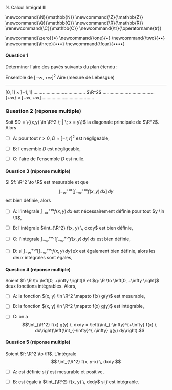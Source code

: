 % Calcul Intégral III

<!-- LaTeX Macros -->
\newcommand{\N}{\mathbb{N}}
\newcommand{\Z}{\mathbb{Z}}
\newcommand{\Q}{\mathbb{Q}}
\newcommand{\R}{\mathbb{R}}
\renewcommand{\C}{\mathbb{C}}
\newcommand{\tr}{\operatorname{tr}}

\newcommand{\zero}{$\mathord{\boldsymbol{\circ}}$}
\newcommand{\one}{$\mathord{\bullet}$}
\newcommand{\two}{$\mathord{\bullet}\mathord{\bullet}$}
\newcommand{\three}{$\mathord{\bullet}\mathord{\bullet}\mathord{\bullet}$}
\newcommand{\four}{$\mathord{\bullet}\mathord{\bullet}\mathord{\bullet}\mathord{\bullet}$}

#### Question 1
Déterminer l'aire des pavés suivants du plan étendu :

Ensemble de $[-\infty,+\infty]^2$                    Aire (mesure de Lebesgue)
-------------------------------------                -----------------------------------------
$[0, 1] \times \left]-1, 1\right[$                   ........................................
$\R^2$                                               ........................................
$\{+\infty\} \times \left[-\infty, +\infty\right]$   ........................................ 

<!--
#### Question (réponse multiple)
Si $A$ et $B$ sont deux ensembles mesurables de $\R$,

  - [ ] A: $A \times B$ est un ensemble mesurable de $\R^2$,

  - [ ] B: si $a(A \times B) < + \infty$ alors $\ell(A) < +\infty$ et $\ell (B) < +\infty$.

  - [ ] C: si 
-->

### Question 2 (réponse multiple) 
Soit $D = \{(x,y) \in \R^2 \; | \; x = y\}$ la diagonale principale de $\R^2$.
Alors

  - [ ] A: pour tout $r>0$, $D \cap [-r, r]^2$ est négligeable,

  - [ ] B: l'ensemble $D$ est négligeable,

  - [ ] C: l'aire de l'ensemble $D$ est nulle.

#### Question 3 (réponse multiple)
Si $f: \R^2 \to \R$ est mesurable et que 
$$
\int_{-\infty}^{+\infty} \left[\int_{-\infty}^{+\infty} f(x,y) \, dx\right] \, dy
$$
est bien définie, alors

  - [ ] A: l'intégrale $\int_{-\infty}^{+\infty} f(x,y) \, dx$ est nécessairement définie pour tout $y \in \R$,

  - [ ] B: l'intégrale $\int_{\R^2} f(x, y) \, dxdy$ est bien définie,

  - [ ] C: l'intégrale $\int_{-\infty}^{+\infty} \left[\int_{-\infty}^{+\infty} f(x,y) \, dy\right] \, dx$ est bien définie,

  - [ ] D: si $\int_{-\infty}^{+\infty} \left[\int_{-\infty}^{+\infty} f(x,y) \, dy\right] \, dx$ est également bien définie, alors les deux intégrales sont égales,

#### Question 4 (réponse multiple)
Soient $f: \R \to \left[0, +\infty \right[$ et $g: \R \to \left[0, +\infty \right[$ 
deux fonctions intégrables. Alors,

  - [ ] A: la fonction $(x, y) \in \R^2 \mapsto f(x) g(y)$ est mesurable,

  - [ ] B: la fonction $(x, y) \in \R^2 \mapsto f(x) g(y)$ est intégrable,

  - [ ] C: on a $$\int_{\R^2} f(x) g(y) \, dxdy = \left(\int_{-\infty}^{+\infty} f(x) \, dx\right)\left(\int_{-\infty}^{+\infty} g(y) dy\right).$$



#### Question 5 (réponse multiple)
Soient $f: \R^2 \to \R$. L'intégrale
  $$
  \int_{\R^2} f(x, y-x) \, dxdy
  $$

  - [ ] A: est définie si $f$ est mesurable et positive,

  - [ ] B: est égale à $\int_{\R^2} f(x, y) \, dxdy$ si $f$ est intégrable.


